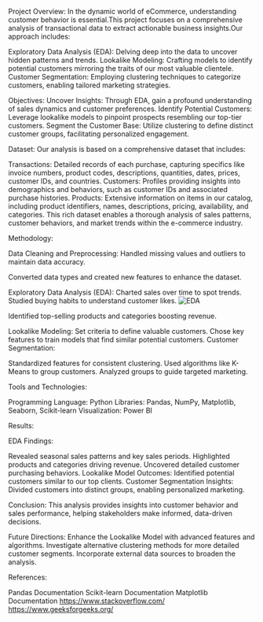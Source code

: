 Project Overview:
In the dynamic world of eCommerce, understanding customer behavior is essential.This project focuses on a comprehensive analysis of transactional data to extract actionable business insights.Our approach includes:

Exploratory Data Analysis (EDA): Delving deep into the data to uncover hidden patterns and trends.
Lookalike Modeling: Crafting models to identify potential customers mirroring the traits of our most valuable clientele.
Customer Segmentation: Employing clustering techniques to categorize customers, enabling tailored marketing strategies.

Objectives:
Uncover Insights: Through EDA, gain a profound understanding of sales dynamics and customer preferences.
Identify Potential Customers: Leverage lookalike models to pinpoint prospects resembling our top-tier customers.
Segment the Customer Base: Utilize clustering to define distinct customer groups, facilitating personalized engagement.

Dataset:
Our analysis is based on a comprehensive dataset that includes:

Transactions: Detailed records of each purchase, capturing specifics like invoice numbers, product codes, descriptions, quantities, dates, prices, customer IDs, and countries. 
Customers: Profiles providing insights into demographics and behaviors, such as customer IDs and associated purchase histories.
Products: Extensive information on items in our catalog, including product identifiers, names, descriptions, pricing, availability, and categories.
This rich dataset enables a thorough analysis of sales patterns, customer behaviors, and market trends within the e-commerce industry.

Methodology:

Data Cleaning and Preprocessing:
Handled missing values and outliers to maintain data accuracy.

Converted data types and created new features to enhance the dataset.

Exploratory Data Analysis (EDA):
Charted sales over time to spot trends.
Studied buying habits to understand customer likes.
![EDA](https://github.com/user-attachments/assets/905be490-7aca-45fd-a796-7caad0a7921f)


Identified top-selling products and categories boosting revenue.

Lookalike Modeling:
Set criteria to define valuable customers.
Chose key features to train models that find similar potential customers.
Customer Segmentation:

Standardized features for consistent clustering.
Used algorithms like K-Means to group customers.
Analyzed groups to guide targeted marketing.

Tools and Technologies:

Programming Language: Python
Libraries: Pandas, NumPy, Matplotlib, Seaborn, Scikit-learn
Visualization: Power BI

Results:

EDA Findings:

Revealed seasonal sales patterns and key sales periods.
Highlighted products and categories driving revenue.
Uncovered detailed customer purchasing behaviors.
Lookalike Model Outcomes:
Identified potential customers similar to our top clients.
Customer Segmentation Insights:
Divided customers into distinct groups, enabling personalized marketing.

Conclusion:
This analysis provides insights into customer behavior and sales performance, helping stakeholders make informed, data-driven decisions.

Future Directions:
Enhance the Lookalike Model with advanced features and algorithms.
Investigate alternative clustering methods for more detailed customer segments.
Incorporate external data sources to broaden the analysis.

References:

Pandas Documentation
Scikit-learn Documentation
Matplotlib Documentation
https://www.stackoverflow.com/
https://www.geeksforgeeks.org/





